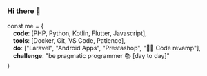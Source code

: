 ### Hi there 👋

const me = {  <br>
  &emsp;**code**: [PHP, Python, Kotlin, Flutter, Javascript],<br>
  &emsp;**tools**: [Docker, Git, VS Code, Patience],<br>
  &emsp;**do**: ["Laravel", "Android Apps", "Prestashop", ":vampire_man: Code revamp"],<br>
  &emsp;**challenge**: "be pragmatic programmer :books: [day to day]"<br>
}
